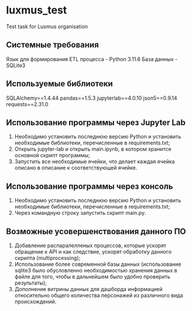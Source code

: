 # luxmus_test
Test task for Luxmus organisation

## Системные требования
Язык для формирования ETL процесса - Python 3.11.6
База данных - SQLite3 

## Используемые библиотеки
SQLAlchemy==1.4.44
pandas==1.5.3
jupyterlab==4.0.10
json5==0.9.14
requests==2.31.0

## Использование программы через Jupyter Lab
1. Необходимо установить последнюю версию Python и установить необходимые библиотеки, перечисленные в requirements.txt;
2. Открыть jupyter-lab и открыть main.ipynb, в котором хранится основной скрипт программы;
3. Запустить все необходимые ячейки, что делает каждая ячейка описано в описание к соответствующей ячейке.

## Использование программы через консоль
1. Необходимо установить последнюю версию Python и установить необходимые библиотеки, перечисленные в requirements.txt;
2. Через командную строку запустить скрипт main.py.

## Возможные усовершенствования данного ПО
1. Добавление распаралелленых процессов, которые ускорят обращение к API и как следствие, ускорят обработку данного скрипта (multiprocessing);
2. Использование более современной базы данных (использование sqlite3 было обусловленно необходимостью хранения данных в файле для того, чтобы в дальнейшем было удобно проверить результаты);
3. Дополнение витрины данных для дашборда информацией относительно общего количества персонажей из различного вида происхождений.

